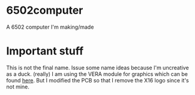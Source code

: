 # 6502computer
A 6502 computer I'm making/made

# Important stuff
This is not the final name. Issue some name ideas because I'm uncreative as a duck. (really)
I am using the VERA module for graphics which can be found [here](https://github.com/fvdhoef/vera-module/tree/rev4). But I modified the PCB so that I remove the X16 logo since it's not mine.

